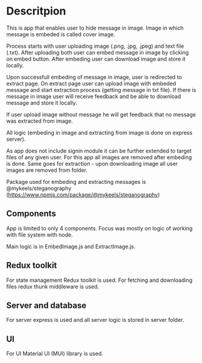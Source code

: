 # Descritpion

This is app that enables user to hide message in image. Image in which message is embeded is called cover image.

Process starts with user uploading image (.png, .jpg, .jpeg) and text file (.txt). After uploading both user can embed message in image by clicking on embed button. After embeding user can download image and store it locally.

Upon successfull embeding of message in image, user is redirected to extract page. On extract page user can upload image with embeded message and start extraction process (getting message in txt file). If there is message in image user will receive feedback and be able to download message and store it locally. 

If user upload image without message he will get feedback that no message was extracted from image.

All logic (embeding in image and extracting from image is done on express server).

As app does not include signin module it can be further extended to target files of any given user. For this app all images are removed after embeding is done. Same goes for extraction - upon downloading image all user images are removed from folder.

Package used for embeding and extracting messages is @mykeels/steganography (https://www.npmjs.com/package/@mykeels/steganography)
## Components

App is limited to only 4 components. Focus was mostly on logic of working with file system with node.

Main logic is in EmbedImage.js and ExtractImage.js.

## Redux toolkit

For state management Redux toolkit is used. For fetching and downloading files redux thunk middleware is used.

## Server and database

For server express is used and all server logic is stored in server folder.
## UI

For UI Material UI (MUI) library is used.